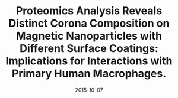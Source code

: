 ---
link: https://dx.doi.org/10.1371/journal.pone.0129008
journal: PloS one
title: Proteomics Analysis Reveals Distinct Corona Composition on Magnetic Nanoparticles with Different Surface Coatings&#58; Implications for Interactions with Primary Human Macrophages.
date: 2015-10-07
authors: Vogt, C, Pernemalm, M, Kohonen, P, Laurent, S, Hultenby, K, Vahter, M, Lehtiö, J, Toprak, MS, Fadeel, B
---